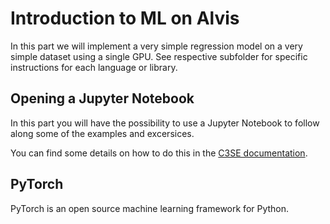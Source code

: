 # Introduction to ML on Alvis
In this part we will implement a very simple regression model on a very simple dataset using a single GPU. See respective subfolder for specific instructions for each language or library.

## Opening a Jupyter Notebook
In this part you will have the possibility to use a Jupyter Notebook to follow along some of the examples and excersices.

You can find some details on how to do this in the [C3SE documentation](https://www.c3se.chalmers.se/documentation/applications/jupyter/).

## PyTorch
PyTorch is an open source machine learning framework for Python.
